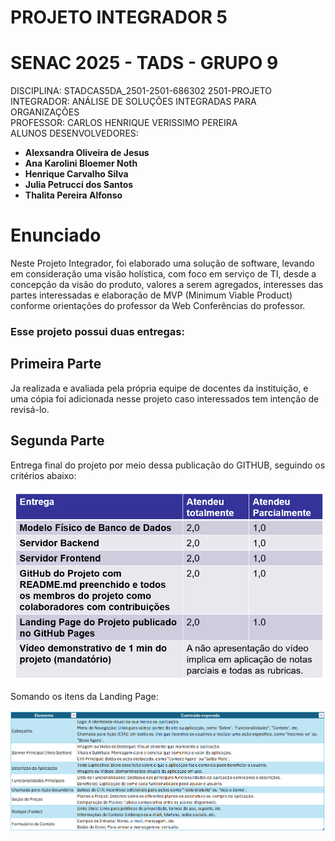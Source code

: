 # PROJETO INTEGRADOR 5
# SENAC 2025 - TADS - GRUPO 9

DISCIPLINA: STADCAS5DA_2501-2501-686302 2501-PROJETO INTEGRADOR: ANÁLISE DE SOLUÇÕES INTEGRADAS PARA ORGANIZAÇÕES <br>
PROFESSOR: CARLOS HENRIQUE VERISSIMO PEREIRA<br>
ALUNOS DESENVOLVEDORES: <br>
<ul><li><b>Alexsandra Oliveira de Jesus</b></li><li><b>Ana Karolini Bloemer Noth</b></li><li><b>Henrique Carvalho Silva </b></li><li><b>Julia Petrucci dos Santos </b></li><li><b>Thalita Pereira Alfonso</b></li></ul>

<h1>Enunciado</h1>

Neste Projeto Integrador, foi elaborado uma solução de software, levando em consideração uma visão holística, com foco em serviço de TI, desde a concepção da visão do produto, valores a serem agregados, interesses das partes interessadas e elaboração de MVP (Minimum Viable Product) conforme orientações do professor da Web Conferências do professor.


<h3>Esse projeto possui duas entregas:</h3>

<h2>Primeira Parte</h2>
Ja realizada e avaliada pela própria equipe de docentes da instituição, e uma cópia foi adicionada nesse projeto caso interessados tem intenção de revisá-lo. 

<h2>Segunda Parte</h2>
Entrega final do projeto por meio dessa publicação do GITHUB, seguindo os critérios abaixo:<br>

![Items da Entrega](./entrega2tabela.png)<br>

Somando os itens da Landing Page:<br>

![Items da Landing Page](./entrega2lpitems.png)<br>

